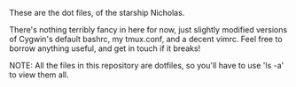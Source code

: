These are the dot files, of the starship Nicholas.

There's nothing terribly fancy in here for now, just slightly modified versions of Cygwin's default bashrc, my tmux.conf, and a decent vimrc. Feel free to borrow anything useful, and get in touch if it breaks!

NOTE: All the files in this repository are dotfiles, so you'll have to use 'ls -a' to view them all.

